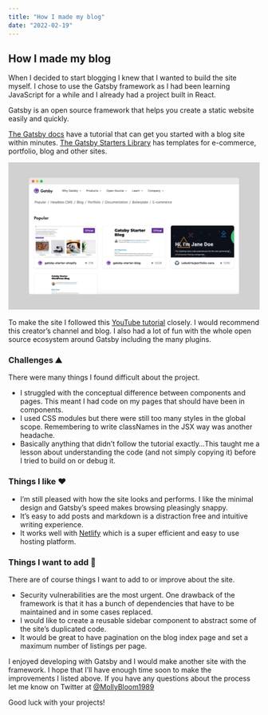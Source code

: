 ```yaml
---
title: "How I made my blog"
date: "2022-02-19"
---
```


## How I made my blog

When I decided to start blogging I knew that I wanted to build the site myself. I chose to use the Gatsby framework as I had been learning JavaScript for a while and I already had a project built in React.

Gatsby is an open source framework that helps you create a static website easily and quickly.

[The Gatsby docs](https://www.gatsbyjs.com/docs) have a tutorial that can get you started with a blog site within minutes. [The Gatsby Starters Library](https://www.gatsbyjs.com/starters/) has templates for e-commerce, portfolio, blog and other sites.

![](./Gatsby_site.png)

To make the site I followed this [YouTube tutorial](https://youtu.be/8t0vNu2fCCM) closely. I would recommend this creator’s channel and blog. I also had a lot of fun with the whole open source ecosystem around Gatsby including the many plugins.

### Challenges ⛰️

There were many things I found difficult about the project.

- I struggled with the conceptual difference between components and pages. This meant I had code on my pages that should have been in components.
- I used CSS modules but there were still too many styles in the global scope. Remembering to write classNames in the JSX way was another headache.
- Basically anything that didn’t follow the tutorial exactly…This taught me a lesson about understanding the code (and not simply copying it) before I tried to build on or debug it.

### Things I like ❤️

- I’m still pleased with how the site looks and performs. I like the minimal design and Gatsby’s speed makes browsing pleasingly snappy.
- It’s easy to add posts and markdown is a distraction free and intuitive writing experience.
- It works well with [Netlify](https://www.netlify.com/) which is a super efficient and easy to use hosting platform.

### Things I want to add 🚧

There are of course things I want to add to or improve about the site.

- Security vulnerabilities are the most urgent. One drawback of the framework is that it has a bunch of dependencies that have to be maintained and in some cases replaced.
- I would like to create a reusable sidebar component to abstract some of the site’s duplicated code.
- It would be great to have pagination on the blog index page and set a maximum number of listings per page.

I enjoyed developing with Gatsby and I would make another site with the framework. I hope that I’ll have enough time soon to make the improvements I listed above. If you have any questions about the process let me know on Twitter at [@MollyBloom1989](https://twitter.com/MollyBloom1989)

Good luck with your projects!
